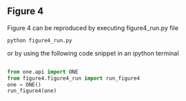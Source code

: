 ## Figure 4

Figure 4 can be reproduced by executing figure4_run.py file 
```
python figure4_run.py
```

or by using the following code snippet in an ipython terminal
```python

from one.api import ONE
from figure4.figure4_run import run_figure4
one = ONE()
run_figure4(one)

```